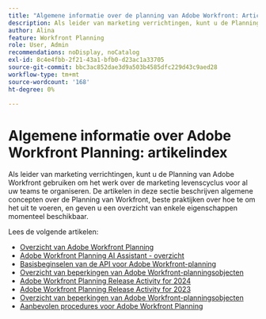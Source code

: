 ```yaml
---
title: "Algemene informatie over de planning van Adobe Workfront: Article Index"
description: Als leider van marketing verrichtingen, kunt u de Planning van Adobe Workfront gebruiken om het werk over de marketing levenscyclus voor al uw teams te organiseren. De artikelen in deze sectie beschrijven algemene concepten over de Planning van Workfront, beste praktijken over hoe te om het uit te voeren, en geven u een overzicht van enkele eigenschappen momenteel beschikbaar.
author: Alina
feature: Workfront Planning
role: User, Admin
recommendations: noDisplay, noCatalog
exl-id: 8c4e4fbb-2f21-43a1-bfb0-d23ac1a33705
source-git-commit: bbc3ac852dae3d9a503b4585dfc229d43c9aed28
workflow-type: tm+mt
source-wordcount: '168'
ht-degree: 0%

---
```




# Algemene informatie over Adobe Workfront Planning: artikelindex

Als leider van marketing verrichtingen, kunt u de Planning van Adobe Workfront gebruiken om het werk over de marketing levenscyclus voor al uw teams te organiseren. De artikelen in deze sectie beschrijven algemene concepten over de Planning van Workfront, beste praktijken over hoe te om het uit te voeren, en geven u een overzicht van enkele eigenschappen momenteel beschikbaar.

Lees de volgende artikelen:

* [Overzicht van Adobe Workfront Planning](/help/quicksilver/planning/general/planning-overview.md)
* [Adobe Workfront Planning AI Assistant - overzicht](/help/quicksilver/planning/general/planning-ai-assistant-overview.md)
* [Basisbeginselen van de API voor Adobe Workfront-planning](/help/quicksilver/planning/general/planning-api-basics.md)
* [Overzicht van beperkingen van Adobe Workfront-planningsobjecten](/help/quicksilver/planning/general/limitations-overview.md)
* [Adobe Workfront Planning Release Activity for 2024](/help/quicksilver/planning/general/release-activity.md)
* [Adobe Workfront Planning Release Activity for 2023](/help/quicksilver/planning/general/release-activity-archives-2023.md)
* [Overzicht van beperkingen van Adobe Workfront-planningsobjecten](/help/quicksilver/planning/general/limitations-overview.md)
* [Aanbevolen procedures voor Adobe Workfront Planning](/help/quicksilver/planning/general/planning-best-practices.md)



